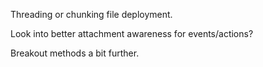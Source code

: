 Threading or chunking file deployment.

Look into better attachment awareness for events/actions?

Breakout methods a bit further.
